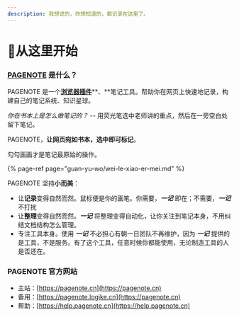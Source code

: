 ```yaml
---
description: 我想说的，你想知道的，都记录在这里了。
---
```


# 🏡从这里开始

### [PAGENOTE](https://pagenote.cn) 是什么？

PAGENOTE 是一个[**浏览器插件**](https://pagenote.logike.cn/install)**、**笔记工具。帮助你在网页上快速地记录，构建自己的笔记系统、知识星球。

_你在书本上是怎么做笔记的？ --_ 用荧光笔选中老师讲的重点，然后在一旁空白处留下笔记。

PAGENOTE，**让网页宛如书本，选中即可标记**。

勾勾画画才是笔记最原始的操作。

{% page-ref page="guan-yu-wo/wei-le-xiao-er-mei.md" %}

PAGENOTE 坚持**小而美**：

* 让**记录**变得自然而然。鼠标便是你的画笔。你需要，_**一记**_ 即在；不需要，_**一记**_ 不打扰
* 让**整理**变得自然而然。_**一记**_ 将整理变得自动化，让你关注到笔记本身，不用纠结文档结构怎么管理。
* 专注工具本身。使用 _**一记**_ 不必担心有朝一日团队不再维护，因为 _**一记**_ 提供的是工具，不是服务。有了这个工具，任意时候你都能使用，无论制造工具的人是否还在。

### PAGENOTE 官方网站

* 主站：[https://pagenote.cn](https://pagenote.cn)
* 备用：[https://pagenote.logike.cn](https://pagenote.cn)
* 帮助：[https://help.pagenote.cn](https://help.pagenote.cn)

